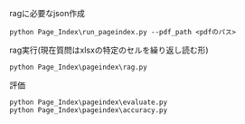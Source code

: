 ragに必要なjson作成

```
python Page_Index\run_pageindex.py --pdf_path <pdfのパス>
```
rag実行(現在質問はxlsxの特定のセルを繰り返し読む形)

```
python Page_Index\pageindex\rag.py 
```

評価

```
python Page_Index\pageindex\evaluate.py
python Page_Index\pageindex\accuracy.py                   
```
